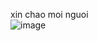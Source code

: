 xin chao moi nguoi
</br>
![image](https://github.com/user-attachments/assets/9c1e8ca7-7fbf-48ba-a33c-6143e4ed6924)
